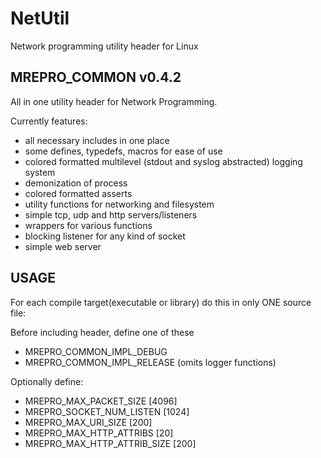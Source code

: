 # NetUtil
Network programming utility header for Linux

## MREPRO_COMMON v0.4.2
All in one utility header for Network Programming.

Currently features:
  - all necessary includes in one place       
  - some defines, typedefs, macros for ease of use
  - colored formatted multilevel (stdout and syslog abstracted) logging system
  - demonization of process
  - colored formatted asserts
  - utility functions for networking and filesystem
  - simple tcp, udp and http servers/listeners
  - wrappers for various functions
  - blocking listener for any kind of socket
  - simple web server

## USAGE

For each compile target(executable or library) do this in only ONE source file:

Before including header, define one of these
  - MREPRO_COMMON_IMPL_DEBUG 
  - MREPRO_COMMON_IMPL_RELEASE (omits logger functions)

Optionally define:
  - MREPRO_MAX_PACKET_SIZE [4096]
  - MREPRO_SOCKET_NUM_LISTEN [1024]
  - MREPRO_MAX_URI_SIZE [200]
  - MREPRO_MAX_HTTP_ATTRIBS [20]
  - MREPRO_MAX_HTTP_ATTRIB_SIZE [200]
